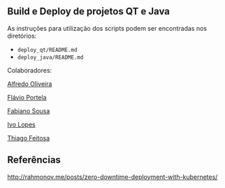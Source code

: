 ## Build e Deploy de projetos QT e Java

As instruções para utilização dos scripts podem ser encontradas nos diretórios:

- `deploy_qt/README.md`
- `deploy_java/README.md`


Colaboradores:

[Alfredo Oliveira](http://git.mateus/alfredo.junior)

[Flávio Portela](http://git.mateus/flavio.portela)

[Fabiano Sousa](http://git.mateus/fabiano.maciel)

[Ivo Lopes](http://git.mateus/ivo.lopes)

[Thiago Feitosa](http://git.mateus/thiago.feitosa)


## Referências

http://rahmonov.me/posts/zero-downtime-deployment-with-kubernetes/